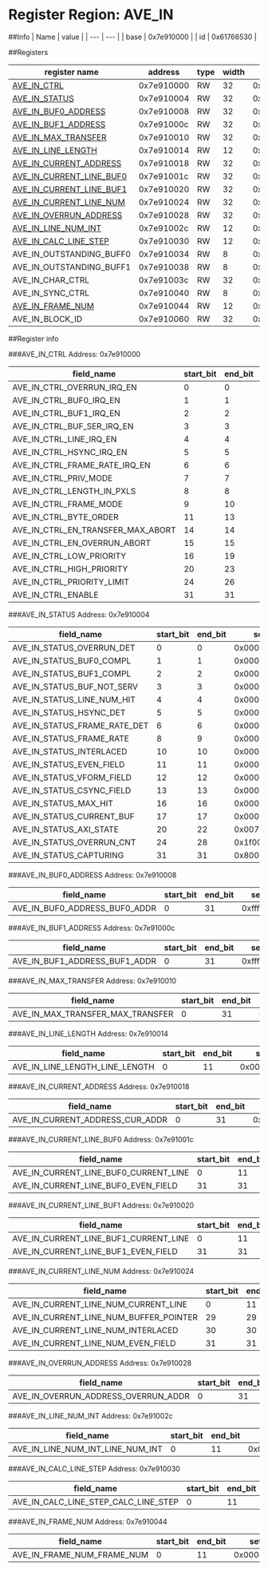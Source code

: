 # Register Region: AVE_IN


##Info
| Name | value |
| --- | --- |
| base | 0x7e910000 |
| id | 0x61766530 |

##Registers

| register name | address | type | width | mask | reset |
| --- | --- | --- | --- | --- | --- |
| [AVE_IN_CTRL](#ave_in_ctrl) | 0x7e910000 | RW | 32 | 0x87ffffff | 0x08000080 |
| [AVE_IN_STATUS](#ave_in_status) | 0x7e910004 | RW | 32 | 0x9f733f7f | 0000000000 |
| [AVE_IN_BUF0_ADDRESS](#ave_in_buf0_address) | 0x7e910008 | RW | 32 | 0xffffffff | 0000000000 |
| [AVE_IN_BUF1_ADDRESS](#ave_in_buf1_address) | 0x7e91000c | RW | 32 | 0xffffffff | 0000000000 |
| [AVE_IN_MAX_TRANSFER](#ave_in_max_transfer) | 0x7e910010 | RW | 32 | 0xffffffff | 0000000000 |
| [AVE_IN_LINE_LENGTH](#ave_in_line_length) | 0x7e910014 | RW | 12 | 0x00000fff | 0000000000 |
| [AVE_IN_CURRENT_ADDRESS](#ave_in_current_address) | 0x7e910018 | RW | 32 | 0xffffffff | 0000000000 |
| [AVE_IN_CURRENT_LINE_BUF0](#ave_in_current_line_buf0) | 0x7e91001c | RW | 32 | 0x80000fff | 0000000000 |
| [AVE_IN_CURRENT_LINE_BUF1](#ave_in_current_line_buf1) | 0x7e910020 | RW | 32 | 0x80000fff | 0000000000 |
| [AVE_IN_CURRENT_LINE_NUM](#ave_in_current_line_num) | 0x7e910024 | RW | 32 | 0xe0000fff | 0000000000 |
| [AVE_IN_OVERRUN_ADDRESS](#ave_in_overrun_address) | 0x7e910028 | RW | 32 | 0xffffffff | 0000000000 |
| [AVE_IN_LINE_NUM_INT](#ave_in_line_num_int) | 0x7e91002c | RW | 12 | 0x00000fff | 0000000000 |
| [AVE_IN_CALC_LINE_STEP](#ave_in_calc_line_step) | 0x7e910030 | RW | 12 | 0x00000fff | 0000000000 |
| AVE_IN_OUTSTANDING_BUFF0 | 0x7e910034 | RW | 8 | 0x000000ff | 0000000000 |
| AVE_IN_OUTSTANDING_BUFF1 | 0x7e910038 | RW | 8 | 0x000000ff | 0000000000 |
| AVE_IN_CHAR_CTRL | 0x7e91003c | RW | 32 | 0x8000000f | 0000000000 |
| AVE_IN_SYNC_CTRL | 0x7e910040 | RW | 8 | 0x0000008f | 0000000000 |
| [AVE_IN_FRAME_NUM](#ave_in_frame_num) | 0x7e910044 | RW | 12 | 0x00000fff | 0000000000 |
| AVE_IN_BLOCK_ID | 0x7e910060 | RW | 32 | 0xffffffff | 0x61766530 |

##Register info


###AVE_IN_CTRL
 Address: 0x7e910000

| field_name | start_bit | end_bit | set | clear | reset |
| --- | --- | --- | --- | --- | --- |
| AVE_IN_CTRL_OVERRUN_IRQ_EN | 0 | 0 | 0x00000001 | 0xfffffffe | 0x0 |
| AVE_IN_CTRL_BUF0_IRQ_EN | 1 | 1 | 0x00000002 | 0xfffffffd | 0x0 |
| AVE_IN_CTRL_BUF1_IRQ_EN | 2 | 2 | 0x00000004 | 0xfffffffb | 0x0 |
| AVE_IN_CTRL_BUF_SER_IRQ_EN | 3 | 3 | 0x00000008 | 0xfffffff7 | 0x0 |
| AVE_IN_CTRL_LINE_IRQ_EN | 4 | 4 | 0x00000010 | 0xffffffef | 0x0 |
| AVE_IN_CTRL_HSYNC_IRQ_EN | 5 | 5 | 0x00000020 | 0xffffffdf | 0x0 |
| AVE_IN_CTRL_FRAME_RATE_IRQ_EN | 6 | 6 | 0x00000040 | 0xffffffbf | 0x0 |
| AVE_IN_CTRL_PRIV_MODE | 7 | 7 | 0x00000080 | 0xffffff7f | 0x1 |
| AVE_IN_CTRL_LENGTH_IN_PXLS | 8 | 8 | 0x00000100 | 0xfffffeff | 0x0 |
| AVE_IN_CTRL_FRAME_MODE | 9 | 10 | 0x00000600 | 0xfffff9ff | 0x0 |
| AVE_IN_CTRL_BYTE_ORDER | 11 | 13 | 0x00003800 | 0xffffc7ff | 0x0 |
| AVE_IN_CTRL_EN_TRANSFER_MAX_ABORT | 14 | 14 | 0x00004000 | 0xffffbfff | 0x0 |
| AVE_IN_CTRL_EN_OVERRUN_ABORT | 15 | 15 | 0x00008000 | 0xffff7fff | 0x0 |
| AVE_IN_CTRL_LOW_PRIORITY | 16 | 19 | 0x000f0000 | 0xfff0ffff | 0x0 |
| AVE_IN_CTRL_HIGH_PRIORITY | 20 | 23 | 0x00f00000 | 0xff0fffff | 0x0 |
| AVE_IN_CTRL_PRIORITY_LIMIT | 24 | 26 | 0x07000000 | 0xf8ffffff | 0x0 |
| AVE_IN_CTRL_ENABLE | 31 | 31 | 0x80000000 | 0x7fffffff | 0x0 |

###AVE_IN_STATUS
 Address: 0x7e910004

| field_name | start_bit | end_bit | set | clear | reset |
| --- | --- | --- | --- | --- | --- |
| AVE_IN_STATUS_OVERRUN_DET | 0 | 0 | 0x00000001 | 0xfffffffe | 0x0 |
| AVE_IN_STATUS_BUF0_COMPL | 1 | 1 | 0x00000002 | 0xfffffffd | 0x0 |
| AVE_IN_STATUS_BUF1_COMPL | 2 | 2 | 0x00000004 | 0xfffffffb | 0x0 |
| AVE_IN_STATUS_BUF_NOT_SERV | 3 | 3 | 0x00000008 | 0xfffffff7 | 0x0 |
| AVE_IN_STATUS_LINE_NUM_HIT | 4 | 4 | 0x00000010 | 0xffffffef | 0x0 |
| AVE_IN_STATUS_HSYNC_DET | 5 | 5 | 0x00000020 | 0xffffffdf | 0x0 |
| AVE_IN_STATUS_FRAME_RATE_DET | 6 | 6 | 0x00000040 | 0xffffffbf | 0x0 |
| AVE_IN_STATUS_FRAME_RATE | 8 | 9 | 0x00000300 | 0xfffffcff | 0x0 |
| AVE_IN_STATUS_INTERLACED | 10 | 10 | 0x00000400 | 0xfffffbff | 0x0 |
| AVE_IN_STATUS_EVEN_FIELD | 11 | 11 | 0x00000800 | 0xfffff7ff | 0x0 |
| AVE_IN_STATUS_VFORM_FIELD | 12 | 12 | 0x00001000 | 0xffffefff | 0x0 |
| AVE_IN_STATUS_CSYNC_FIELD | 13 | 13 | 0x00002000 | 0xffffdfff | 0x0 |
| AVE_IN_STATUS_MAX_HIT | 16 | 16 | 0x00010000 | 0xfffeffff | 0x0 |
| AVE_IN_STATUS_CURRENT_BUF | 17 | 17 | 0x00020000 | 0xfffdffff | 0x0 |
| AVE_IN_STATUS_AXI_STATE | 20 | 22 | 0x00700000 | 0xff8fffff | 0x0 |
| AVE_IN_STATUS_OVERRUN_CNT | 24 | 28 | 0x1f000000 | 0xe0ffffff | 0x0 |
| AVE_IN_STATUS_CAPTURING | 31 | 31 | 0x80000000 | 0x7fffffff | 0x0 |

###AVE_IN_BUF0_ADDRESS
 Address: 0x7e910008

| field_name | start_bit | end_bit | set | clear | reset |
| --- | --- | --- | --- | --- | --- |
| AVE_IN_BUF0_ADDRESS_BUF0_ADDR | 0 | 31 | 0xffffffff | 0x00000000 | 0x0 |

###AVE_IN_BUF1_ADDRESS
 Address: 0x7e91000c

| field_name | start_bit | end_bit | set | clear | reset |
| --- | --- | --- | --- | --- | --- |
| AVE_IN_BUF1_ADDRESS_BUF1_ADDR | 0 | 31 | 0xffffffff | 0x00000000 | 0x0 |

###AVE_IN_MAX_TRANSFER
 Address: 0x7e910010

| field_name | start_bit | end_bit | set | clear | reset |
| --- | --- | --- | --- | --- | --- |
| AVE_IN_MAX_TRANSFER_MAX_TRANSFER | 0 | 31 | 0xffffffff | 0x00000000 | 0x0 |

###AVE_IN_LINE_LENGTH
 Address: 0x7e910014

| field_name | start_bit | end_bit | set | clear | reset |
| --- | --- | --- | --- | --- | --- |
| AVE_IN_LINE_LENGTH_LINE_LENGTH | 0 | 11 | 0x00000fff | 0xfffff000 | 0x0 |

###AVE_IN_CURRENT_ADDRESS
 Address: 0x7e910018

| field_name | start_bit | end_bit | set | clear | reset |
| --- | --- | --- | --- | --- | --- |
| AVE_IN_CURRENT_ADDRESS_CUR_ADDR | 0 | 31 | 0xffffffff | 0x00000000 | 0x0 |

###AVE_IN_CURRENT_LINE_BUF0
 Address: 0x7e91001c

| field_name | start_bit | end_bit | set | clear | reset |
| --- | --- | --- | --- | --- | --- |
| AVE_IN_CURRENT_LINE_BUF0_CURRENT_LINE | 0 | 11 | 0x00000fff | 0xfffff000 | 0x0 |
| AVE_IN_CURRENT_LINE_BUF0_EVEN_FIELD | 31 | 31 | 0x80000000 | 0x7fffffff | 0x0 |

###AVE_IN_CURRENT_LINE_BUF1
 Address: 0x7e910020

| field_name | start_bit | end_bit | set | clear | reset |
| --- | --- | --- | --- | --- | --- |
| AVE_IN_CURRENT_LINE_BUF1_CURRENT_LINE | 0 | 11 | 0x00000fff | 0xfffff000 | 0x0 |
| AVE_IN_CURRENT_LINE_BUF1_EVEN_FIELD | 31 | 31 | 0x80000000 | 0x7fffffff | 0x0 |

###AVE_IN_CURRENT_LINE_NUM
 Address: 0x7e910024

| field_name | start_bit | end_bit | set | clear | reset |
| --- | --- | --- | --- | --- | --- |
| AVE_IN_CURRENT_LINE_NUM_CURRENT_LINE | 0 | 11 | 0x00000fff | 0xfffff000 | 0x0 |
| AVE_IN_CURRENT_LINE_NUM_BUFFER_POINTER | 29 | 29 | 0x20000000 | 0xdfffffff | 0x0 |
| AVE_IN_CURRENT_LINE_NUM_INTERLACED | 30 | 30 | 0x40000000 | 0xbfffffff | 0x0 |
| AVE_IN_CURRENT_LINE_NUM_EVEN_FIELD | 31 | 31 | 0x80000000 | 0x7fffffff | 0x0 |

###AVE_IN_OVERRUN_ADDRESS
 Address: 0x7e910028

| field_name | start_bit | end_bit | set | clear | reset |
| --- | --- | --- | --- | --- | --- |
| AVE_IN_OVERRUN_ADDRESS_OVERRUN_ADDR | 0 | 31 | 0xffffffff | 0x00000000 | 0x0 |

###AVE_IN_LINE_NUM_INT
 Address: 0x7e91002c

| field_name | start_bit | end_bit | set | clear | reset |
| --- | --- | --- | --- | --- | --- |
| AVE_IN_LINE_NUM_INT_LINE_NUM_INT | 0 | 11 | 0x00000fff | 0xfffff000 | 0x0 |

###AVE_IN_CALC_LINE_STEP
 Address: 0x7e910030

| field_name | start_bit | end_bit | set | clear | reset |
| --- | --- | --- | --- | --- | --- |
| AVE_IN_CALC_LINE_STEP_CALC_LINE_STEP | 0 | 11 | 0x00000fff | 0xfffff000 | 0x0 |

###AVE_IN_FRAME_NUM
 Address: 0x7e910044

| field_name | start_bit | end_bit | set | clear | reset |
| --- | --- | --- | --- | --- | --- |
| AVE_IN_FRAME_NUM_FRAME_NUM | 0 | 11 | 0x00000fff | 0xfffff000 | 0x0 |
